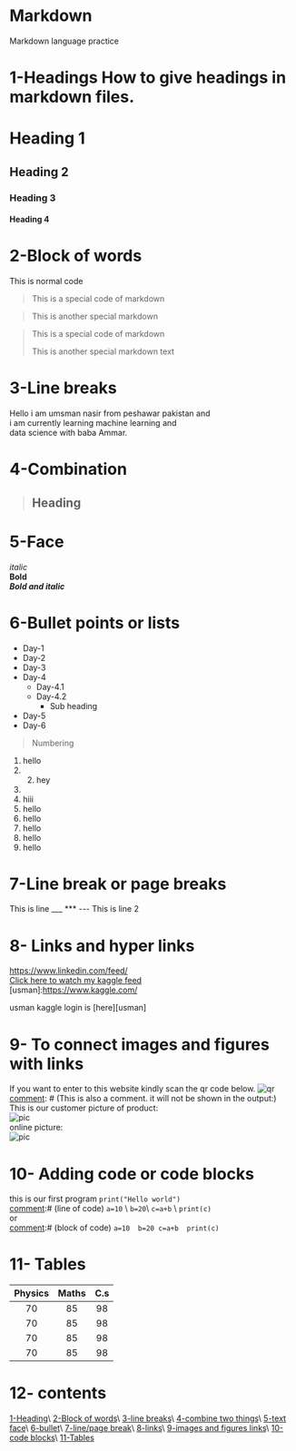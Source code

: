# Markdown
Markdown language practice
# 1-Headings  How to give headings in markdown files.  
# Heading 1 
## Heading 2 
### Heading 3 
#### Heading 4  
# 2-Block of words  
This is normal code  
> This is a special code of markdown 

> This is another special markdown   

> This is a special code of markdown 
> 
>This is another special markdown text  
# 3-Line breaks
Hello i am umsman nasir from peshawar pakistan and \
i am currently learning machine  learning and \
data  science with baba Ammar.  
# 4-Combination 
> ## Heading    
# 5-Face
*italic*  
**Bold**  
***Bold and italic***   
# 6-Bullet points or lists 
- Day-1 
- Day-2 
- Day-3 
- Day-4     
   - Day-4.1     
   - Day-4.2         
      - Sub heading 
- Day-5 
- Day-6  
> Numbering  
 1. hello 
 2. 2. hey 
 3. 
 3. hiii 
 1. hello
 1. hello 
 1. hello 
 1. hello 
 1. hello  
# 7-Line break or page breaks  
This is line 
___ *** --- 
This is line 2   
# 8- Links and hyper links  
<https://www.linkedin.com/feed/>  
[Click here to watch my kaggle feed](https://www.kaggle.com/)  
[usman]:https://www.kaggle.com/ 

usman kaggle login is [here][usman]    
# 9- To connect images and figures with links  
If you want to enter to this website kindly scan the qr code below. 
![qr](qr.png)   
[comment]: # (This is also a comment. it will not be shown in the output:)  
This is our customer picture of product:  
![pic](pic.jpg)  
online picture:  
![pic](https://www.google.com/search?q=usman+nasir&sxsrf=ALiCzsYXWNiEC_Xq5ZZsQltPTEKiKAFecw:1654840867495&source=lnms&tbm=isch&sa=X&ved=2ahUKEwjXjcTQmqL4AhWk_7sIHT6MA7sQ_AUoAnoECAIQBA&biw=1366&bih=578&dpr=1#imgrc=jdECDL9wI7QSGM)  
# 10- Adding code or code blocks
this is our first program `print("Hello world")`  
[comment]:# (line of code)  `a=10` \ `b=20`\ `c=a+b` \ `print(c)`  
or  
[comment]:# (block of code)   ``` a=10  b=20 c=a+b  print(c) ```  
# 11- Tables
|Physics | Maths | C.s | 
|:--------:|:-------:|:----------:|
| 70| 85| 98| 
|70| 85| 98| 
| 70| 85| 98| 
| 70| 85| 98|    
[commment]:# (:----- is use for left allignment of text in table) 
[comment]: # (----- : is use for right allignment of text in table) 
[comment]: # (:----- : is use for middle allignment of text in table)  
# 12- contents  
[1-Heading](#1-headings)\ 
[2-Block of words](#2-block-of-words)\ 
[3-line breaks](#3-line-breaks)\ 
[4-combine two things](#4-combination)\ 
[5-text face](#5-face)\ 
[6-bullet](#6-bullet-points-or-lists)\ 
[7-line/page break](#7-line-break-or-page-breaks)\ 
[8-links](#8--links-and-hyper-links)\ 
[9-images and figures links](#9--to-connect-images-and-figures-with-links)\ 
[10-code blocks](10--adding-code-or-code-blocks)\ 
[11-Tables](#11--tables)
